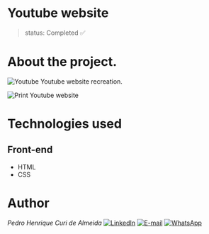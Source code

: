 # Youtube website
>status: Completed ✅

# About the project.
![Youtube](https://img.shields.io/badge/YouTube-FF0000?style=for-the-badge&logo=youtube&logoColor=white) Youtube website recreation.

![Print Youtube website](https://github.com/PedroCuri88/Youtube---Website/assets/174622769/b41b79f6-c33b-42f0-8d6b-f97f14e90714)

# Technologies used
## Front-end
- HTML
- CSS

# Author
*Pedro Henrique Curi de Almeida* [![LinkedIn](https://img.shields.io/badge/LinkedIn-0077B5?style=for-the-badge&logo=linkedin&logoColor=white)](https://www.linkedin.com/in/pedrocuri/) 
[![E-mail](https://img.shields.io/badge/Gmail-D14836?style=for-the-badge&logo=gmail&logoColor=white)](mailto:pedrohenriqueafa@gmail.com) 
[![WhatsApp](https://img.shields.io/badge/WhatsApp-25D366?style=for-the-badge&logo=whatsapp&logoColor=white)](https://wa.me/+5521982696426?text=Ol%C3%A1%2FHi%2FHola%2FHallo%2F%E4%BD%A0%E5%A5%BD%2FBonjour)
